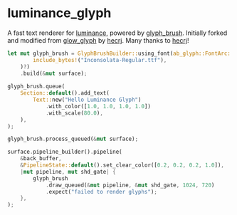 
# luminance_glyph

A fast text renderer for [luminance](https://github.com/phaazon/luminance-rs), powered by [glyph_brush](https://github.com/alexheretic/glyph-brush/tree/master/glyph-brush). Initially forked and modified from [glow_glyph](https://github.com/hecrj/glow_glyph) by [hecrj](https://github.com/hecrj). Many thanks to [hecrj](https://github.com/hecrj)!

```rust
let mut glyph_brush = GlyphBrushBuilder::using_font(ab_glyph::FontArc::try_from_slice(
        include_bytes!("Inconsolata-Regular.ttf"),
    )?)
    .build(&mut surface);
    
glyph_brush.queue(
    Section::default().add_text(
        Text::new("Hello Luminance Glyph")
            .with_color([1.0, 1.0, 1.0, 1.0])
            .with_scale(80.0),
    ),
);

glyph_brush.process_queued(&mut surface);

surface.pipeline_builder().pipeline(
    &back_buffer,
    &PipelineState::default().set_clear_color([0.2, 0.2, 0.2, 1.0]),
    |mut pipeline, mut shd_gate| {
        glyph_brush
            .draw_queued(&mut pipeline, &mut shd_gate, 1024, 720)
            .expect("failed to render glyphs");
    },
);
```